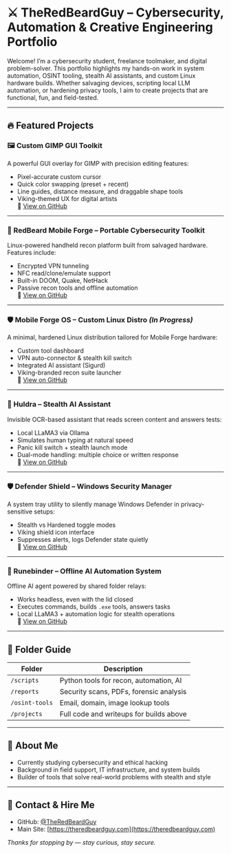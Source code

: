 # ⚔️ TheRedBeardGuy – Cybersecurity, Automation & Creative Engineering Portfolio

Welcome! I’m a cybersecurity student, freelance toolmaker, and digital problem-solver. This portfolio highlights my hands-on work in system automation, OSINT tooling, stealth AI assistants, and custom Linux hardware builds. Whether salvaging devices, scripting local LLM automation, or hardening privacy tools, I aim to create projects that are functional, fun, and field-tested.

---

## 🔥 Featured Projects

### 🖼️ Custom GIMP GUI Toolkit
A powerful GUI overlay for GIMP with precision editing features:
- Pixel-accurate custom cursor
- Quick color swapping (preset + recent)
- Line guides, distance measure, and draggable shape tools
- Viking-themed UX for digital artists  
🔗 [View on GitHub](https://github.com/TheRedBeardGuy/portfolio)

---

### 🔧 RedBeard Mobile Forge – Portable Cybersecurity Toolkit
Linux-powered handheld recon platform built from salvaged hardware. Features include:
- Encrypted VPN tunneling
- NFC read/clone/emulate support
- Built-in DOOM, Quake, NetHack
- Passive recon tools and offline automation  
🔗 [View on GitHub](https://github.com/TheRedBeardGuy/portfolio)

---

### 🛡️ Mobile Forge OS – Custom Linux Distro *(In Progress)*
A minimal, hardened Linux distribution tailored for Mobile Forge hardware:
- Custom tool dashboard
- VPN auto-connector & stealth kill switch
- Integrated AI assistant (Sigurd)
- Viking-branded recon suite launcher  
🔗 [View on GitHub](https://github.com/TheRedBeardGuy/portfolio)

---

### 🤖 Huldra – Stealth AI Assistant
Invisible OCR-based assistant that reads screen content and answers tests:
- Local LLaMA3 via Ollama
- Simulates human typing at natural speed
- Panic kill switch + stealth launch mode
- Dual-mode handling: multiple choice or written response  
🔗 [View on GitHub](https://github.com/TheRedBeardGuy/portfolio)

---

### 🛡️ Defender Shield – Windows Security Manager
A system tray utility to silently manage Windows Defender in privacy-sensitive setups:
- Stealth vs Hardened toggle modes
- Viking shield icon interface
- Suppresses alerts, logs Defender state quietly  
🔗 [View on GitHub](https://github.com/TheRedBeardGuy/portfolio)

---

### 📡 Runebinder – Offline AI Automation System
Offline AI agent powered by shared folder relays:
- Works headless, even with the lid closed
- Executes commands, builds `.exe` tools, answers tasks
- Local LLaMA3 + automation logic for stealth operations  
🔗 [View on GitHub](https://github.com/TheRedBeardGuy/portfolio)

---

## 📂 Folder Guide

| Folder         | Description                               |
|----------------|-------------------------------------------|
| `/scripts`     | Python tools for recon, automation, AI    |
| `/reports`     | Security scans, PDFs, forensic analysis   |
| `/osint-tools` | Email, domain, image lookup tools         |
| `/projects`    | Full code and writeups for builds above   |

---

## 🧠 About Me

- Currently studying cybersecurity and ethical hacking
- Background in field support, IT infrastructure, and system builds
- Builder of tools that solve real-world problems with stealth and style

---

## 🔗 Contact & Hire Me

- GitHub: [@TheRedBeardGuy](https://github.com/TheRedBeardGuy)
- Main Site: [https://theredbeardguy.com](https://theredbeardguy.com)

*Thanks for stopping by — stay curious, stay secure.*
